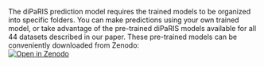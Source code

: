 The diPaRIS prediction model requires the trained models to be organized into specific folders. You can make predictions using your own trained model, or take advantage of the pre-trained diPaRIS models available for all 44 datasets described in our paper. These pre-trained models can be conveniently downloaded from Zenodo:  
[![Open in Zenodo](https://about.zenodo.org/static/img/logos/zenodo-gradient-square.svg)](https://doi.org/10.5281/zenodo.13895077)
